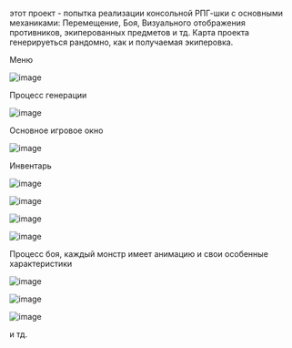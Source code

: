 этот проект - попытка реализации консольной РПГ-шки с основными механиками: Перемещение, Боя, Визуального отображения противников, экиперованных предметов и тд.
Карта проекта генерируеться рандомно, как и получаемая экиперовка.

Меню

![image](https://github.com/user-attachments/assets/26287105-a7ce-4ae2-9028-745fd73a4460)

Процесс генерации

![image](https://github.com/user-attachments/assets/080f8ff8-e6d8-4212-b3dc-a0256e586934)

Основное игровое окно

![image](https://github.com/user-attachments/assets/780005d4-1b67-4f4d-aeaa-28f51660ae56)

Инвентарь

![image](https://github.com/user-attachments/assets/6ed21060-5ad9-477e-818c-8e6a3d50a1b4)

![image](https://github.com/user-attachments/assets/3313a8e8-fecd-4517-8f9f-50a8d794cbd0)

![image](https://github.com/user-attachments/assets/55eeb15d-a2d8-497f-ba3c-1f25de50b47f)

![image](https://github.com/user-attachments/assets/be999e66-93f2-4440-b0b5-b643284249b3)

Процесс боя, каждый монстр имеет анимацию и свои особенные характеристики

![image](https://github.com/user-attachments/assets/527a792f-893f-4336-880b-18a0b9fe00b3)

![image](https://github.com/user-attachments/assets/8c232b2d-265f-480e-ac8a-95562892d812)

![image](https://github.com/user-attachments/assets/27326da2-1dc5-458e-9494-38d429d8a636)

и тд.

